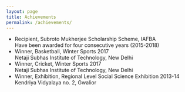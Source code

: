 ```yaml
---
layout: page
title: Achievements
permalink: /achievements/
---
```


- Recipient, Subroto Mukherjee Scholarship Scheme, IAFBA   
  Have been awarded for four consecutive years (2015-2018)  
- Winner, Basketball, Winter Sports 2017  
  Netaji Subhas Institute of Technology, New Delhi    
- Winner, Cricket, Winter Sports 2017  
  Netaji Subhas Institute of Technology, New Delhi    
- Winner, Exhibition, Regional Level Social Science Exhibition 2013-14  
  Kendriya Vidyalaya no. 2, Gwalior  